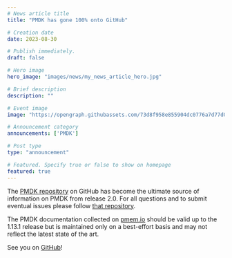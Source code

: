 ```yaml
---
# News article title
title: "PMDK has gone 100% onto GitHub"

# Creation date
date: 2023-08-30

# Publish immediately.
draft: false

# Hero image
hero_image: "images/news/my_news_article_hero.jpg"

# Brief description
description: ""

# Event image
image: "https://opengraph.githubassets.com/73d8f958e855904dc0776a7d77d0f0d3698a65b1/pmem/pmdk"

# Announcement category
announcements: ['PMDK']

# Post type
type: "announcement"

# Featured. Specify true or false to show on homepage
featured: true
---
```

 
The [PMDK repository](https://github.com/pmem/pmdk/) on GitHub has become the ultimate source of information on PMDK from release 2.0. For all questions and to submit eventual issues please follow [that repository](https://github.com/pmem/pmdk/issues).

The PMDK documentation collected on [pmem.io](/pmdk/) should be valid up to the 1.13.1 release but is maintained only on a best-effort basis and may not reflect the latest state of the art.

See you on [GitHub](https://github.com/pmem/pmdk/)!
